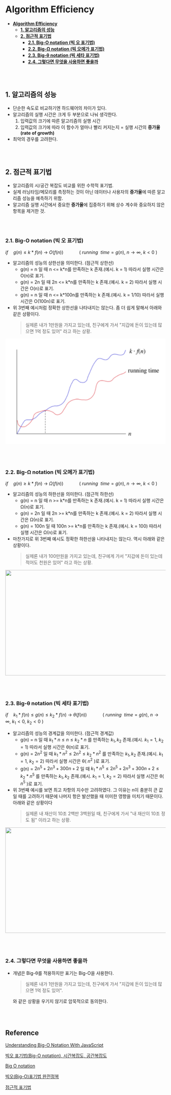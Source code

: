 # **Algorithm Efficiency**

- [**Algorithm Efficiency**](#algorithm-efficiency)
  - [**1. 알고리즘의 성능**](#1-알고리즘의-성능)
  - [**2. 점근적 표기법**](#2-점근적-표기법)
    - [**2.1. Big-O notation (빅 오 표기법)**](#21-big-o-notation-빅-오-표기법)
    - [**2.2. Big-Ω notation (빅 오메가 표기법)**](#22-big-ω-notation-빅-오메가-표기법)
    - [**2.3. Big-θ notation (빅 세타 표기법)**](#23-big-θ-notation-빅-세타-표기법)
    - [**2.4. 그렇다면 무엇을 사용하면 좋을까**](#24-그렇다면-무엇을-사용하면-좋을까)

<br /><br />

## **1. 알고리즘의 성능**
- 단순한 속도로 비교하기엔 하드웨어의 차이가 있다.
- 알고리즘의 실행 시간은 크게 두 부분으로 나눠 생각한다.  
    1. 입력값의 크기에 따른 알고리즘의 실행 시간
    2. 입력값의 크기에 따라 이 함수가 얼마나 빨리 커지는지  = 실행 시간의 **증가율(rate of growth)**
- 최악의 경우를 고려한다.
  
<br /><br />

## **2. 점근적 표기법**
- 알고리즘의 시/공간 복잡도 비교를 위한 수학적 표기법.
- 실제 러닝타임/메모리를 측정하는 것이 아닌 데이터나 사용자의 **증가율**에 따른 알고리즘 성능을 예측하기 위함.
- 알고리즘 실행 시간에서 중요한 **증가율**에 집중하기 위해 상수 계수와 중요하지 않은 항목을 제거한 것.

<br /><br />

### **2.1. Big-O notation (빅 오 표기법)**
$if\quad g(n) \leq k*f(n) \ \rightarrow \ O(f(n)) \quad\quad\quad    (\ running\ \ time = g(n),\ n \rightarrow \infty,\ k < 0\ )$
- 알고리즘의 성능의 상한선을 의미한다. (점근적 상한선)
    - g(n) = n 일 때 n <= k*n를 만족하는 k 존재.(예시. k = 1) 따라서 실행 시간은 O(n)로 표기.
    - g(n) = 2n 일 때 2n <= k*n를 만족하는 k 존재.(예시. k = 2) 따라서 실행 시간은 O(n)로 표기.     
    - g(n) = n 일 때 n <= k*100n를 만족하는 k 존재.(예시. k = 1/10) 따라서 실행 시간은 O(100n)로 표기.
- 위 3번째 예시처럼 정확한 상한선을 나타내지는 않는다. 좀 더 쉽게 말해서 아래와 같은 상황이다.
  > 실제론 내가 1만원을 가지고 있는데, 친구에게 가서 "지갑에 돈이 있는데 많으면 1억 정도 있어" 라고 하는 상황. 

<img src="..\image\algorithm\algorithm-efficiency\big-o.png" width="600" height="330">

<br /><br />

### **2.2. Big-Ω notation (빅 오메가 표기법)**
$if\quad g(n) \geq k*f(n) \ \rightarrow \ Ω(f(n)) \quad\quad\quad    (\ running\ \ time = g(n),\ n \rightarrow \infty,\ k < 0\ )$
- 알고리즘의 성능의 하한선을 의미한다. (점근적 하한선)
    - g(n) = n 일 때 n >= k*n를 만족하는 k 존재.(예시. k = 1) 따라서 실행 시간은 Ω(n)로 표기.
    - g(n) = 2n 일 때 2n >= k*n를 만족하는 k 존재.(예시. k = 2) 따라서 실행 시간은 Ω(n)로 표기.     
    - g(n) = 100n 일 때 100n >= k*n를 만족하는 k 존재.(예시. k = 100) 따라서 실행 시간은 Ω(n)로 표기.
- 마찬가지로 위 3번째 예시도 정확한 하한선을 나타내지는 않는다. 역시 아래와 같은 상황이다.
  > 실제론 내가 100만원을 가지고 있는데, 친구에게 가서 "지갑에 돈이 있는데 적어도 천원은 있어" 라고 하는 상황.

<img src="..\image\algorithm\algorithm-efficiency\big-Ω.png" width="600" height="330">

<br /><br />

### **2.3. Big-θ notation (빅 세타 표기법)**
$if\quad k_1 * f(n) \leq g(n) \leq k_2 * f(n) \ \rightarrow \ θ(f(n)) \quad\quad\quad    (\ running\ \ time = g(n),\ n \rightarrow \infty,\ k_1 < 0,\ k_2 < 0\ )$
- 알고리즘의 성능의 경계값을 의미한다. (점근적 경계값)
    - g(n) = n 일 때 $k_1 * n \leq n \leq k_2 * n$ 를 만족하는 $k_1,k_2$ 존재.(예시. $k_1 = 1,\ k_2 = 1$) 따라서 실행 시간은 θ(n)로 표기.
    - g(n) = $2n^2$ 일 때 $k_1 * n^2 \leq 2n^2 \leq k_2 * n^2$ 를 만족하는 $k_1,k_2$ 존재.(예시. $k_1 = 1,\ k_2 = 2$) 따라서 실행 시간은 θ( $n^2$  )로 표기.     
    - g(n) = $2n^5+2n^3+300n+2$ 일 때 $k_1 * n^5 \leq 2n^5 + 2n^3 + 300n + 2 \leq k_2 * n^5$  를 만족하는 $k_1,k_2$ 존재.(예시. $k_1 = 1,\ k_2 = 2$) 따라서 실행 시간은 θ( $n^5$ )로 표기.
- 위 3번째 예시를 보면 최고 차항의 지수만 고려하였다. 그 이유는 n이 충분히 큰 값일 때를 고려하기 때문에 나머지 항은 발산했을 때 미미한 영향을 미치기 때문이다. 아래와 같은 상황이다
  > 실제론 내 재산이 10조 2백만 3백원일 때, 친구에게 가서 "내 재산이 10조 정도 됨" 이라고 하는 상황.

<img src="..\image\algorithm\algorithm-efficiency\big-θ.png" width="600" height="330">

<br /><br />

### **2.4. 그렇다면 무엇을 사용하면 좋을까**
- 개념은 Big-θ를 적용하지만 표기는 Big-O을 사용한다.
  > 실제론 내가 1만원을 가지고 있는데, 친구에게 가서 "지갑에 돈이 있는데 많으면 1억 정도 있어".

  와 같은 상황을 우기지 않기로 암묵적으로 동의한다. 

<br /><br />

## **Reference**<!-- omit in toc -->
[Understanding Big-O Notation With JavaScript](https://dev.to/b0nbon1/understanding-big-o-notation-with-javascript-25mc)

[빅오 표기법(Big-O notation), 시간복잡도, 공간복잡도](https://blog.naver.com/PostView.naver?blogId=kks227&logNo=220769859177&parentCategoryNo=&categoryNo=299&viewDate=&isShowPopularPosts=false&from=postList)

[Big O notation](https://en.wikipedia.org/wiki/Big_O_notation)

[빅오(Big-O)표기법 완전정복](https://www.youtube.com/watch?v=6Iq5iMCVsXA)

[점근적 표기법](https://ko.khanacademy.org/computing/computer-science/algorithms/asymptotic-notation/a/asymptotic-notation)
